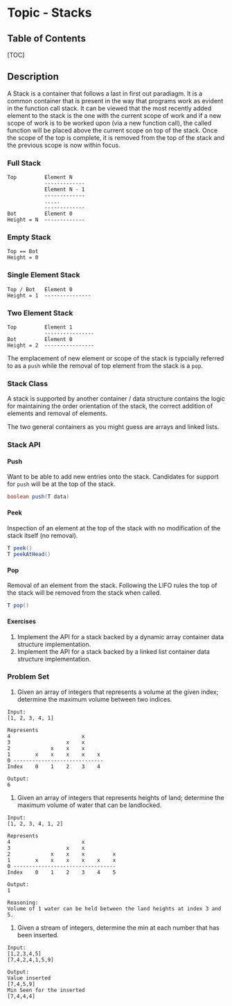 # Topic - Stacks
## Table of Contents
[TOC]

## Description
A Stack is a container that follows a last in first out paradiagm.  It is a common container that is present in the way that programs work as evident in the function call stack.  It can be viewed that the most recently added element to the stack is the one with the current scope of work and if a new scope of work is to be worked upon (via a new function call), the called function will be placed above the current scope on top of the stack.  Once the scope of the top is complete, it is removed from the top of the stack and the previous scope is now within focus.

### Full Stack
```
Top         Element N
            -------------
            Element N - 1
            -------------
            .....
            -------------
Bot         Element 0 
Height = N  -------------
```

### Empty Stack
```
Top == Bot
Height = 0
```

### Single Element Stack
```
Top / Bot   Element 0     
Height = 1  ---------------
```

### Two Element Stack
```
Top         Element 1
            ----------------
Bot         Element 0
Height = 2  ----------------
```

The emplacement of new element or scope of the stack is typcially referred to as a `push` while the removal of top element from the stack is a `pop`.

### Stack Class
A stack is supported by another container / data structure contains the logic for maintaining the order orientation of the stack, the correct addition of elements and removal of elements.

The two general containers as you might guess are arrays and linked lists.

### Stack API 
#### Push
Want to be able to add new entries onto the stack.  Candidates for support for `push` will be at the top of the stack.
```java
boolean push(T data)
```

#### Peek
Inspection of an element at the top of the stack with no modification of the stack itself (no removal).
```java
T peek()
T peekAtHead()
```

#### Pop
Removal of an element from the stack.  Following the LIFO rules the top of the stack will be removed from the stack when called.
```java
T pop()
```

#### Exercises

1. Implement the API for a stack backed by a dynamic array container data structure implementation.
1. Implement the API for a stack backed by a linked list container data structure implementation.

### Problem Set

1. Given an array of integers that represents a volume at the given index; determine the maximum volume between two indices.
```
Input:
[1, 2, 3, 4, 1]

Represents
4                       x
3                  x    x    
2             x    x    x    
1        x    x    x    x    x 
0 -----------------------------
Index    0    1    2    3    4 
```

```
Output:
6
```

1. Given an array of integers  that represents heights of land; determine the maximum volume of water that can be landlocked.
```
Input:
[1, 2, 3, 4, 1, 2]

Represents
4                       x
3                  x    x    
2             x    x    x         x
1        x    x    x    x    x    x
0 ---------------------------------
Index    0    1    2    3    4    5
```

```
Output:
1

Reasoning:
Volume of 1 water can be held between the land heights at index 3 and 5.
```

1. Given a stream of integers, determine the min at each number that has been inserted.
```
Input:
[1,2,3,4,5]
[7,4,2,4,1,5,9]
```

```
Output:
Value inserted
[7,4,5,9]
Min Seen for the inserted
[7,4,4,4]
```